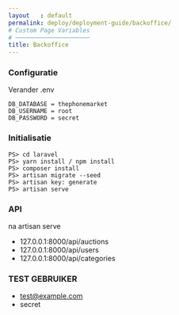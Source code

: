 ```yaml
---
layout   : default
permalink: deploy/deployment-guide/backoffice/
# Custom Page Variables
# ─────────────────────
title: Backoffice
---
```


### Configuratie

Verander .env
```
DB_DATABASE = thephonemarket
DB_USERNAME = root
DB_PASSWORD = secret
```

### Initialisatie

```
PS> cd laravel
PS> yarn install / npm install
PS> composer install
PS> artisan migrate --seed
PS> artisan key: generate
PS> artisan serve
```

### API
na artisan serve

- 127.0.0.1:8000/api/auctions
- 127.0.0.1:8000/api/users
- 127.0.0.1:8000/api/categories

### TEST GEBRUIKER

- test@example.com
- secret